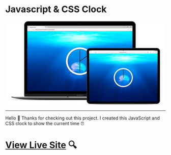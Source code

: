 # Javascript & CSS Clock


![Responsive Image](responsive.png)
<hr>
Hello 👋 Thanks for checking out this project. I created this JavaScript and CSS clock to show the current time ⏰

 # [View Live Site](https://anthonys1760.github.io/jsandcssclock/) 🔍

